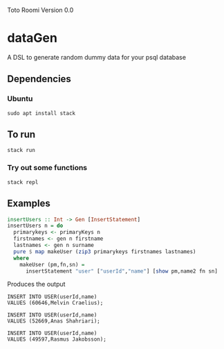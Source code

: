 Toto Roomi 
Version 0.0
# dataGen

A DSL to generate random dummy data for your psql database

## Dependencies

### Ubuntu
```
sudo apt install stack 
```

## To run 

```
stack run
```

### Try out some functions 

```
stack repl 
```


## Examples 

``` haskell
insertUsers :: Int -> Gen [InsertStatement]
insertUsers n = do
  primarykeys <- primaryKeys n
  firstnames <- gen n firstname
  lastnames <- gen n surname
  pure $ map makeUser (zip3 primarykeys firstnames lastnames)
  where
    makeUser (pm,fn,sn) =
      insertStatement "user" ["userId","name"] [show pm,name2 fn sn]

```

Produces the output 

``` 
INSERT INTO USER(userId,name)
VALUES (60646,Melvin Craelius);

INSERT INTO USER(userId,name)
VALUES (52669,Anas Shahriari);

INSERT INTO USER(userId,name)
VALUES (49597,Rasmus Jakobsson);
```

